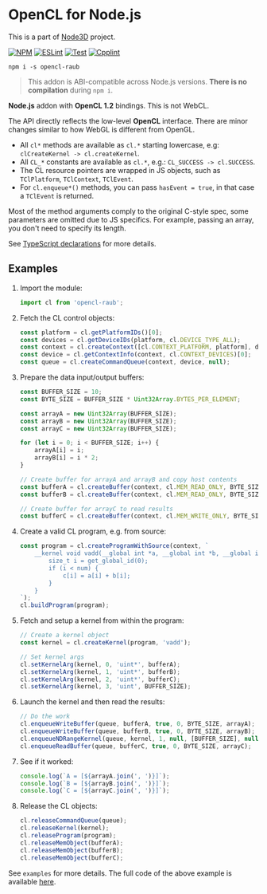 # OpenCL for Node.js

This is a part of [Node3D](https://github.com/node-3d) project.

[![NPM](https://badge.fury.io/js/opencl-raub.svg)](https://badge.fury.io/js/opencl-raub)
[![ESLint](https://github.com/node-3d/opencl-raub/actions/workflows/eslint.yml/badge.svg)](https://github.com/node-3d/opencl-raub/actions/workflows/eslint.yml)
[![Test](https://github.com/node-3d/opencl-raub/actions/workflows/test.yml/badge.svg)](https://github.com/node-3d/opencl-raub/actions/workflows/test.yml)
[![Cpplint](https://github.com/node-3d/opencl-raub/actions/workflows/cpplint.yml/badge.svg)](https://github.com/node-3d/opencl-raub/actions/workflows/cpplint.yml)

```console
npm i -s opencl-raub
```

> This addon is ABI-compatible across Node.js versions. **There is no compilation** during `npm i`.

**Node.js** addon with **OpenCL 1.2** bindings. This is not WebCL.

The API directly reflects the low-level **OpenCL** interface. There are minor changes
similar to how WebGL is different from OpenGL.
* All `cl*` methods are available as `cl.*` starting lowercase,
	e.g: `clCreateKernel -> cl.createKernel`.
* All `CL_*` constants are available as `cl.*`, e.g.: `CL_SUCCESS -> cl.SUCCESS`.
* The CL resource pointers are wrapped in JS objects, such as `TClPlatform`, `TClContext`, `TClEvent`.
* For `cl.enqueue*()` methods, you can pass `hasEvent = true`, in that case a `TClEvent` is returned.

Most of the method arguments comply to the original C-style spec, some parameters are omitted
due to JS specifics. For example, passing an array, you don't need to specify its length.

See [TypeScript declarations](/index.d.ts) for more details.


## Examples

1. Import the module:
	```ts
	import cl from 'opencl-raub';
	```
2. Fetch the CL control objects:
	```ts
	const platform = cl.getPlatformIDs()[0];
	const devices = cl.getDeviceIDs(platform, cl.DEVICE_TYPE_ALL);
	const context = cl.createContext([cl.CONTEXT_PLATFORM, platform], devices);
	const device = cl.getContextInfo(context, cl.CONTEXT_DEVICES)[0];
	const queue = cl.createCommandQueue(context, device, null);
	```
3. Prepare the data input/output buffers:
	```ts
	const BUFFER_SIZE = 10;
	const BYTE_SIZE = BUFFER_SIZE * Uint32Array.BYTES_PER_ELEMENT;
	
	const arrayA = new Uint32Array(BUFFER_SIZE);
	const arrayB = new Uint32Array(BUFFER_SIZE);
	const arrayC = new Uint32Array(BUFFER_SIZE);
	
	for (let i = 0; i < BUFFER_SIZE; i++) {
		arrayA[i] = i;
		arrayB[i] = i * 2;
	}
	
	// Create buffer for arrayA and arrayB and copy host contents
	const bufferA = cl.createBuffer(context, cl.MEM_READ_ONLY, BYTE_SIZE);
	const bufferB = cl.createBuffer(context, cl.MEM_READ_ONLY, BYTE_SIZE);
	
	// Create buffer for arrayC to read results
	const bufferC = cl.createBuffer(context, cl.MEM_WRITE_ONLY, BYTE_SIZE);
	```
4. Create a valid CL program, e.g. from source:
	```ts
	const program = cl.createProgramWithSource(context, `
		__kernel void vadd(__global int *a, __global int *b, __global int *c, uint num) {
			size_t i = get_global_id(0);
			if (i < num) {
				c[i] = a[i] + b[i];
			}
		}
	`);
	cl.buildProgram(program);
	```
5. Fetch and setup a kernel from within the program:
	```ts
	// Create a kernel object
	const kernel = cl.createKernel(program, 'vadd');
	
	// Set kernel args
	cl.setKernelArg(kernel, 0, 'uint*', bufferA);
	cl.setKernelArg(kernel, 1, 'uint*', bufferB);
	cl.setKernelArg(kernel, 2, 'uint*', bufferC);
	cl.setKernelArg(kernel, 3, 'uint', BUFFER_SIZE);
	```
6. Launch the kernel and then read the results:
	```ts
	// Do the work
	cl.enqueueWriteBuffer(queue, bufferA, true, 0, BYTE_SIZE, arrayA);
	cl.enqueueWriteBuffer(queue, bufferB, true, 0, BYTE_SIZE, arrayB);
	cl.enqueueNDRangeKernel(queue, kernel, 1, null, [BUFFER_SIZE], null);
	cl.enqueueReadBuffer(queue, bufferC, true, 0, BYTE_SIZE, arrayC);
	```
7. See if it worked:
	```ts
	console.log(`A = [${arrayA.join(', ')}]`);
	console.log(`B = [${arrayB.join(', ')}]`);
	console.log(`C = [${arrayC.join(', ')}]`);
	```
8. Release the CL objects:
	```ts
	cl.releaseCommandQueue(queue);
	cl.releaseKernel(kernel);
	cl.releaseProgram(program);
	cl.releaseMemObject(bufferA);
	cl.releaseMemObject(bufferB);
	cl.releaseMemObject(bufferC);
	```


See `examples` for more details. The full code of the above example is available
[here](examples/simple.js).
